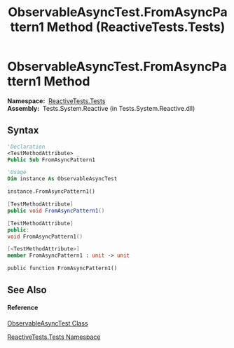﻿---
title: ObservableAsyncTest.FromAsyncPattern1 Method  (ReactiveTests.Tests)
TOCTitle: FromAsyncPattern1 Method
ms:assetid: M:ReactiveTests.Tests.ObservableAsyncTest.FromAsyncPattern1
ms:mtpsurl: https://msdn.microsoft.com/en-us/library/reactivetests.tests.observableasynctest.fromasyncpattern1(v=VS.103)
ms:contentKeyID: 36619010
ms.date: 06/28/2011
mtps_version: v=VS.103
f1_keywords:
- ReactiveTests.Tests.ObservableAsyncTest.FromAsyncPattern1
dev_langs:
- CSharp
- JScript
- VB
- FSharp
- c++
---

# ObservableAsyncTest.FromAsyncPattern1 Method

**Namespace:**  [ReactiveTests.Tests](hh289046\(v=vs.103\).md)  
**Assembly:**  Tests.System.Reactive (in Tests.System.Reactive.dll)

## Syntax

``` vb
'Declaration
<TestMethodAttribute> _
Public Sub FromAsyncPattern1
```

``` vb
'Usage
Dim instance As ObservableAsyncTest

instance.FromAsyncPattern1()
```

``` csharp
[TestMethodAttribute]
public void FromAsyncPattern1()
```

``` c++
[TestMethodAttribute]
public:
void FromAsyncPattern1()
```

``` fsharp
[<TestMethodAttribute>]
member FromAsyncPattern1 : unit -> unit 
```

``` jscript
public function FromAsyncPattern1()
```

## See Also

#### Reference

[ObservableAsyncTest Class](hh314747\(v=vs.103\).md)

[ReactiveTests.Tests Namespace](hh289046\(v=vs.103\).md)

